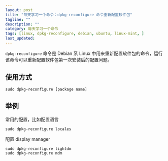 ```yaml
---
layout: post
title: "每天学习一个命令：dpkg-reconfigure 命令重新配置软件包"
tagline: ""
description: ""
category: 每天学习一个命令
tags: [linux, dpkg-reconfigure, debian, ubuntu, linux-mint, ]
last_updated:
---
```


`dpkg-reconfigure` 命令是 Debian 系 Linux 中用来重新配置软件包的命令，运行该命令可以重新配置软件包第一次安装后的配置问题。

## 使用方式

    sudo dpkg-reconfigure [package name]

## 举例

常用的配置，比如配置语言

    sudo dpkg-reconfigure locales

配置 display manager

    sudo dpkg-reconfigure lightdm
    sudo dpkg-reconfigure mdm



